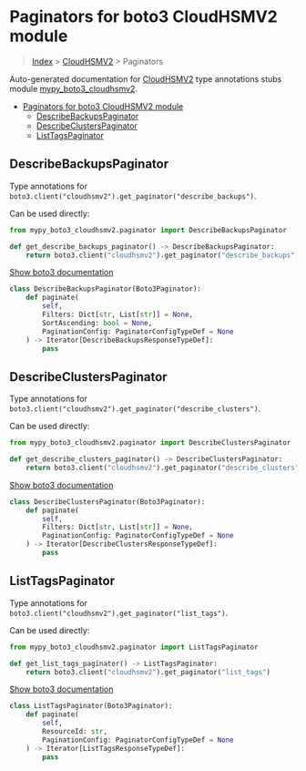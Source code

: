 # Paginators for boto3 CloudHSMV2 module

> [Index](../README.md) > [CloudHSMV2](./README.md) > Paginators

Auto-generated documentation for [CloudHSMV2](https://boto3.amazonaws.com/v1/documentation/api/latest/reference/services/cloudhsmv2.html#CloudHSMV2)
type annotations stubs module [mypy_boto3_cloudhsmv2](https://pypi.org/project/mypy-boto3-cloudhsmv2/).

- [Paginators for boto3 CloudHSMV2 module](#paginators-for-boto3-cloudhsmv2-module)
  - [DescribeBackupsPaginator](#describebackupspaginator)
  - [DescribeClustersPaginator](#describeclusterspaginator)
  - [ListTagsPaginator](#listtagspaginator)

## DescribeBackupsPaginator

Type annotations for `boto3.client("cloudhsmv2").get_paginator("describe_backups")`.

Can be used directly:

```python
from mypy_boto3_cloudhsmv2.paginator import DescribeBackupsPaginator

def get_describe_backups_paginator() -> DescribeBackupsPaginator:
    return boto3.client("cloudhsmv2").get_paginator("describe_backups")
```

[Show boto3 documentation](https://boto3.amazonaws.com/v1/documentation/api/latest/reference/services/cloudhsmv2.html#CloudHSMV2.Paginator.DescribeBackups)

```python
class DescribeBackupsPaginator(Boto3Paginator):
    def paginate(
        self,
        Filters: Dict[str, List[str]] = None,
        SortAscending: bool = None,
        PaginationConfig: PaginatorConfigTypeDef = None
    ) -> Iterator[DescribeBackupsResponseTypeDef]:
        pass
```
## DescribeClustersPaginator

Type annotations for `boto3.client("cloudhsmv2").get_paginator("describe_clusters")`.

Can be used directly:

```python
from mypy_boto3_cloudhsmv2.paginator import DescribeClustersPaginator

def get_describe_clusters_paginator() -> DescribeClustersPaginator:
    return boto3.client("cloudhsmv2").get_paginator("describe_clusters")
```

[Show boto3 documentation](https://boto3.amazonaws.com/v1/documentation/api/latest/reference/services/cloudhsmv2.html#CloudHSMV2.Paginator.DescribeClusters)

```python
class DescribeClustersPaginator(Boto3Paginator):
    def paginate(
        self,
        Filters: Dict[str, List[str]] = None,
        PaginationConfig: PaginatorConfigTypeDef = None
    ) -> Iterator[DescribeClustersResponseTypeDef]:
        pass
```
## ListTagsPaginator

Type annotations for `boto3.client("cloudhsmv2").get_paginator("list_tags")`.

Can be used directly:

```python
from mypy_boto3_cloudhsmv2.paginator import ListTagsPaginator

def get_list_tags_paginator() -> ListTagsPaginator:
    return boto3.client("cloudhsmv2").get_paginator("list_tags")
```

[Show boto3 documentation](https://boto3.amazonaws.com/v1/documentation/api/latest/reference/services/cloudhsmv2.html#CloudHSMV2.Paginator.ListTags)

```python
class ListTagsPaginator(Boto3Paginator):
    def paginate(
        self,
        ResourceId: str,
        PaginationConfig: PaginatorConfigTypeDef = None
    ) -> Iterator[ListTagsResponseTypeDef]:
        pass
```